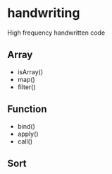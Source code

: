 # handwriting

High frequency handwritten code

## Array

- isArray()
- map()
- filter()

## Function

- bind()
- apply()
- call()

## Sort

